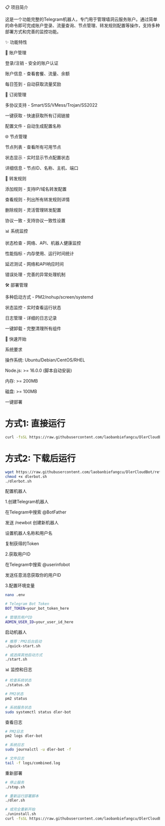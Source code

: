 📋 项目简介

这是一个功能完整的Telegram机器人，专门用于管理墙洞云服务账户。通过简单的命令即可完成账户登录、流量查询、节点管理、转发规则配置等操作，支持多种部署方式和完善的监控功能。

✨ 功能特性

🔐 账户管理 

登录/注销 - 安全的账户认证

账户信息 - 查看套餐、流量、余额

每日签到 - 自动获取流量奖励


📱 订阅管理

多协议支持 - Smart/SS/VMess/Trojan/SS2022

一键获取 - 快速获取所有订阅链接

配置文件 - 自动生成配置名称


🌐 节点管理

节点列表 - 查看所有可用节点

状态显示 - 实时显示节点配置状态

详细信息 - 节点ID、名称、主机、端口


🔄 转发规则

添加规则 - 支持IP/域名转发配置

查看规则 - 列出所有转发规则详情

删除规则 - 灵活管理转发配置

协议一致 - 支持协议一致性设置


📊 系统监控

状态检查 - 网络、API、机器人健康监控

性能指标 - 内存使用、运行时间统计

延迟测试 - 网络和API响应时间

错误处理 - 完善的异常处理机制


🛠️ 部署管理

多种启动方式 - PM2/nohup/screen/systemd

状态监控 - 实时查看运行状态

日志管理 - 详细的日志记录

一键卸载 - 完整清理所有组件


🚀 快速开始

系统要求

操作系统: Ubuntu/Debian/CentOS/RHEL

Node.js: >= 16.0.0 (脚本自动安装)

内存: >= 200MB

磁盘: >= 100MB

一键部署

# 方式1: 直接运行
```bash
curl -fsSL https://raw.githubusercontent.com/laobanbiefangcu/DlerCloudBot/refs/heads/main/dlerbot.sh | bash
```


# 方式2: 下载后运行
```bash
wget https://raw.githubusercontent.com/laobanbiefangcu/DlerCloudBot/refs/heads/main/dlerbot.sh
chmod +x dlerbot.sh
./dlerbot.sh
```

配置机器人

1.创建Telegram机器人

在Telegram中搜索 @BotFather

发送 /newbot 创建新机器人

设置机器人名称和用户名

复制获得的Token

2.获取用户ID

在Telegram中搜索 @userinfobot

发送任意消息获取你的用户ID

3.配置环境变量

```bash
nano .env
```
```bash
# Telegram Bot Token
BOT_TOKEN=your_bot_token_here

# 管理员用户ID
ADMIN_USER_ID=your_user_id_here
```

启动机器人
```bash
# 推荐：PM2后台启动
./quick-start.sh

# 或选择其他启动方式
./start.sh
```

📊 监控和日志

```bash
# 检查系统状态
./status.sh

# PM2状态
pm2 status

# 系统服务状态
sudo systemctl status dler-bot
```

查看日志
```bash
# PM2日志
pm2 logs dler-bot

# 系统日志
sudo journalctl -u dler-bot -f

# 文件日志
tail -f logs/combined.log
```

重新部署
```bash
# 停止服务
./stop.sh

# 重新运行部署脚本
./dler.sh

# 或完全重新开始
./uninstall.sh
curl -fsSL https://raw.githubusercontent.com/laobanbiefangcu/DlerCloudBot/main/dlerbot.sh | bash
```
